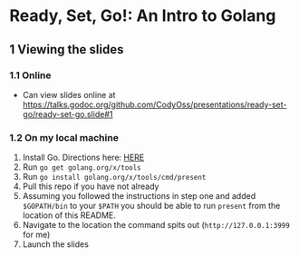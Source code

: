 # Ready, Set, Go!: An Intro to Golang

## 1 Viewing the slides
### 1.1 Online
* Can view slides online at https://talks.godoc.org/github.com/CodyOss/presentations/ready-set-go/ready-set-go.slide#1

### 1.2 On my local machine
1. Install Go. Directions here: [HERE](https://golang.org/doc/install)
2. Run `go get golang.org/x/tools`
3. Run `go install golang.org/x/tools/cmd/present`
4. Pull this repo if you have not already
5. Assuming you followed the instructions in step one and added `$GOPATH/bin` to your `$PATH` you should be able to run `present` from the location of this README.
6. Navigate to the location the command spits out (`http://127.0.0.1:3999` for me)
7. Launch the slides